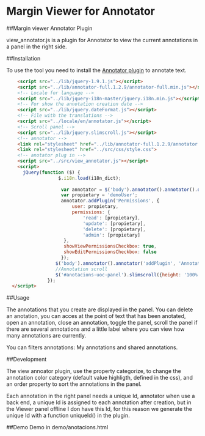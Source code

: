 Margin Viewer for Annotator
==================
##Margin viewer Annotator Plugin

view_annotator.js is a plugin for Annotator to view the current annotations in a panel in the right side.


##Installation

To use the tool you need to install the [Annotator plugin](https://github.com/okfn/annotator/) to annotate text. 


```html
    <script src="../lib/jquery-1.9.1.js"></script>
    <script src="../lib/annotator-full.1.2.9/annotator-full.min.js"></script>
    <!-- Locale for language -->
    <script src="../lib/jquery-i18n-master/jquery.i18n.min.js"></script>
    <!-- For show the annotation creation date -->
    <script src="../lib/jquery.dateFormat.js"></script>
    <!-- File with the translations -->
    <script src="../locale/en/annotator.js"></script>
    <!-- Scroll panel -->
    <script src="../lib/jquery.slimscroll.js"></script>
    <!-- annotator -->
    <link rel="stylesheet" href="../lib/annotator-full.1.2.9/annotator.min.css">
    <link rel="stylesheet" href="../src/css/style.css">
    <!-- anotator plug in -->
    <script src="../src/view_annotator.js"></script>
    <script>
      jQuery(function ($) {
                   $.i18n.load(i18n_dict);
               
                    var annotator = $('body').annotator().annotator().data('annotator');
                    var propietary = 'demoUser';
                    annotator.addPlugin('Permissions', {
                        user: propietary,
                        permissions: {
                            'read': [propietary],
                            'update': [propietary],
                            'delete': [propietary],
                            'admin': [propietary]
                     },
                     showViewPermissionsCheckbox: true,
                     showEditPermissionsCheckbox: false
                    });
                  $('body').annotator().annotator('addPlugin', 'AnnotatorViewer');
                  //Annotation scroll
                  $('#anotacions-uoc-panel').slimscroll({height: '100%'});
               });
  </script>
```
##Usage

The annotations that you create are displayed in the panel. You can delete an anotation, you can acces at the point of text that has been anotated, open an annotation, close an annotation, toggle the panel, scroll the panel if there are several annotations and a little label where you can view how many annotations are currently.

You can filters annotations: My annotations and shared annotations.

##Development

The view annoator plugin, use the property categorize, to change the annotation color category (default value highligth, defined in the css), and an order property to sort the annotations in the panel.

Each annotation in the right panel needs a unique Id, annotator when use a back end, a unique Id is assigned to each annotation after creation, but in the Viewer panel offline I don have this Id, for this reason  we generate the unique Id with a function uniqueId() in the plugin.

##Demo
Demo in demo/anotacions.html
